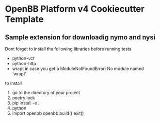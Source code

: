 # OpenBB Platform v4 Cookiecutter Template

## Sample extension for downloadig nymo and nysi

Dont forget to install the following libraries before running tests

- python-vcr
- python-http
- wrapt  in case you get a ModuleNotFoundError: No module named 'wrapt'

to install

1. go to the directory of your project
2. poetry lock
3. pip install -e .
4. python
5. import openbb
   openbb.build()
   exit()
